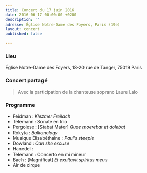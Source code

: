 ```yaml
---
title: Concert du 17 juin 2016
date: 2016-06-17 00:00:00 +0200
description: ''
adresse: Église Notre-Dame des Foyers, Paris (19e)
layout: concert
published: false

---
```

### Lieu

Église Notre-Dame des Foyers, 18-20 rue de Tanger, 75019 Paris

### Concert partagé

> Avec la participation de la chanteuse soprano Laure Lalo

### Programme

* Feidman : _Klezmer Freilach_
* Telemann : Sonate en trio
* Pergolese : \[Stabat Mater\] _Quae moerebat et dolebat_
* Rokyta : _Balkanology_
* Musique Élisabéthaine : _Paul's steeple_
* Dowland : _Can she excuse_
* Hanedel : 
* Telemann : Concerto en mi mineur
* Bach : \[Magnificat\] _Et exultavit spiritus meus_
* Air de cirque
